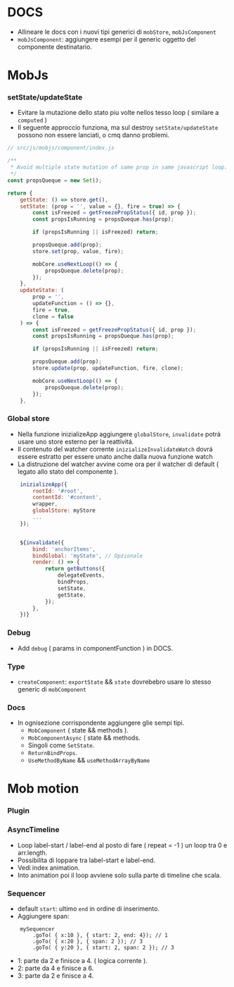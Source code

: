 # DOCS
- Allineare le docs con i nuovi tipi generici di `mobStore`, `mobJsComponent`
- `mobJsComponent`: aggiungere esempi per il generic <R> oggetto del componente destinatario.


# MobJs

### setState/updateState
- Evitare la mutazione dello stato piu volte nellos tesso loop ( similare a `computed` )
- Il seguente approccio funziona, ma sul destroy `setState/updateState` possono non essere lanciati, o cmq danno problemi.
```js
// src/js/mobjs/component/index.js

/**
 * Avoid multiple state mutation of same prop in same javascript loop.
 */
const propsQueque = new Set();

return {
    getState: () => store.get(),
    setState: (prop = '', value = {}, fire = true) => {
        const isFreezed = getFreezePropStatus({ id, prop });
        const propsIsRunning = propsQueque.has(prop);

        if (propsIsRunning || isFreezed) return;

        propsQueque.add(prop);
        store.set(prop, value, fire);

        mobCore.useNextLoop(() => {
            propsQueque.delete(prop);
        });
    },
    updateState: (
        prop = '',
        updateFunction = () => {},
        fire = true,
        clone = false
    ) => {
        const isFreezed = getFreezePropStatus({ id, prop });
        const propsIsRunning = propsQueque.has(prop);

        if (propsIsRunning || isFreezed) return;

        propsQueque.add(prop);
        store.update(prop, updateFunction, fire, clone);

        mobCore.useNextLoop(() => {
            propsQueque.delete(prop);
        });
    },
```

### Global store
- Nella funzione inizializeApp aggiungere `globalStore`, `invalidate` potrá usare uno store esterno per la reattivitá.
- Il contenuto del watcher corrente `inizializeInvalidateWatch` dovrá essere estratto per essere unato anche dalla nuova funzione watch
- La distruzione del watcher avvine come ora per il watcher di default ( legato allo stato del componente ).

```js
    inizializeApp({
        rootId: '#root',
        contentId: '#content',
        wrapper,
        globalStore: myStore
        ...
    });


    ${invalidate({
        bind: 'anchorItems',
        bindGlobal: 'myState', // Opzionale
        render: () => {
            return getButtons({
                delegateEvents,
                bindProps,
                setState,
                getState,
            });
        },
    })}

```

### Debug
- Add `debug` ( params in componentFunction ) in DOCS.

### Type
- `createComponent`: `exportState` && `state` dovrebebro usare lo stesso generic<T> di `mobComponent`

### Docs
- In ognisezione corrispondente aggiungere glie sempi tipi.
    - `MobComponent` ( state && methods ).
    - `MobComponentAsync` ( state && methods.
    - Singoli come `SetState`.
    - `ReturnBindProps`.
    - `UseMethodByName` && `useMethodArrayByName`


# Mob motion

### Plugin

### AsyncTimeline
- Loop label-start / label-end al posto di fare ( repeat = -1 ) un loop tra 0 e arr.length.
- Possibilita di loppare tra label-start e label-end.
- Vedi index animation.
- Into animation poi il loop avviene solo sulla parte di timeline che scala.

### Sequencer
- default `start`: ultimo `end` in ordine di inserimento.
- Aggiungere span:<br/>

```
    mySequencer
        .goTo( { x:10 }, { start: 2, end: 4}); // 1
        .goTo( { x:20 }, { span: 2 }); // 3
        .goTo( { y:20 }, { start: 2, span: 2 }); // 3
```
- 1: parte da 2 e finisce a 4. ( logica corrente ).
- 2: parte da 4 e finisce a 6.
- 3: parte da 2 e finisce a 4.


